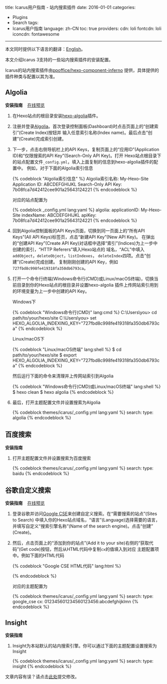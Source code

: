 title: Icarus用户指南 - 站内搜索插件
date: 2016-01-01
categories:
- Plugins
- Search
tags:
- Icarus用户指南
language: zh-CN
toc: true
providers:
    cdn: loli
    fontcdn: loli
    iconcdn: fontawesome
---

<div class="notification is-success is-size-6">
本文同时提供以下语言的翻译：<a href="{% post_path en/Search-Plugins %}">English</a>。
</div>

本文介绍Icarus 3支持的一些站内搜索插件的安装配置。

<!-- more -->

<div class="notification is-link is-size-6">

Icarus的站内搜索插件由[ppoffice/hexo-component-inferno](https://github.com/ppoffice/hexo-component-inferno)
提供，具体提供的插件种类与配置以其为准。

</div>

<style>
.content ol:not([type]) {
    list-style-type: simp-chinese-informal;
}
</style>

## Algolia

<div>
<strong>安装指南</strong>
<a class="tag is-success" style="margin-left:.8em" href="{% post_path demo/search/Algolia %}">在线预览</a>
</div>

1. 在Hexo站点的根目录安装[hexo-algolia](https://github.com/oncletom/hexo-algolia)插件。

2. 注册并登录[Algolia](https://www.algolia.com/)。首次登录控制面板(Dashboard)时点击页面上的“创建索引”(Create Index)按钮并
   输入任意索引名称(Index name)。最后点击“创建”(Create)完成索引创建。

3. 下一步，点击右侧导航栏上的API Keys，复制页面上的“应用ID”(Application ID)和“仅限搜索的API Key”(Search-Only API Key)。打开
   Hexo站点根目录下的站点配置文件`_config.yml`，填入上面复制的信息到hexo-algolia插件的配置中。
   例如，对于下面的Algolia索引信息

    {% codeblock "Algolia索引信息" %}
    Algolia索引名称: My-Hexo-Site
    Application ID: ABCDEFGHIJKL
    Search-Only API Key: 7b08fca7d42412cee901a25643124221
    {% endcodeblock %}

    对应的站点配置为

    {% codeblock _config.yml lang:yaml %}
    algolia:
        applicationID: My-Hexo-Site
        indexName: ABCDEFGHIJKL
        apiKey: 7b08fca7d42412cee901a25643124221
    {% endcodeblock %}

4. 回到Algolia控制面板的API Keys页面，切换到同一页面上的“所有API Keys”(All API Keys)标签页，点击“新建API Key”(New API Key)。
   在弹出的“创建API Key”(Create API Key)对话框中选择“索引”(Indices)为上一步中创建的索引，“HTTP Referers”填入Hexo站点的
   域名，“ACL”中填入`addObject`，`deleteObject`，`listIndexes`， `deleteIndex`四项。点击“创建”(Create)完成创建。
   复制刚刚创建的API Key，例如`727fbd8c998fe419318fa350db6793ca`。

5. 打开一个命令行终端(Windows命令行(CMD)或Linux/macOS终端)，切换当前目录到你的Hexo站点的根目录并设置hexo-algolia
   插件上传网站索引用到的环境变量为上一步中创建的API Key。
   
   Windows下

    {% codeblock "Windows命令行(CMD)" lang:cmd %}
    C:\Users\you> cd path/to/your/hexo/site
    C:\Users\you> set HEXO_ALGOLIA_INDEXING_KEY="727fbd8c998fe419318fa350db6793ca"
    {% endcodeblock %}

   Linux/macOS下

    {% codeblock "Linux/macOS终端" lang:shell %}
    $ cd path/to/your/hexo/site
    $ export HEXO_ALGOLIA_INDEXING_KEY="727fbd8c998fe419318fa350db6793ca"
    {% endcodeblock %}

    然后运行下面的命令来清理并上传网站索引到Algolia

    {% codeblock "Windows命令行(CMD)或Linux/macOS终端" lang:shell %}
    $ hexo clean
    $ hexo algolia
    {% endcodeblock %}
   
6. 最后，打开主题配置文件并设置搜索为Algolia

    {% codeblock themes/icarus/_config.yml lang:yaml %}
    search:
        type: algolia
    {% endcodeblock %}


## 百度搜索

**安装指南**

1. 打开主题配置文件并设置搜索为百度搜索

    {% codeblock themes/icarus/_config.yml lang:yaml %}
    search:
        type: baidu
    {% endcodeblock %}


## 谷歌自定义搜索

<div>
<strong>安装指南</strong>
<a class="tag is-success" style="margin-left:.8em" href="{% post_path demo/search/Google-CSE %}">在线预览</a>
</div>

1. 登录谷歌并访问[Google CSE](https://cse.google.com/cse/create/new)来创建自定义搜索。在“需要搜索的站点”(Sites to Search)
   中填入你的Hexo站点域名，“语言”(Language)选择需要的语言，并填写自定义“搜索引擎名称”(Name of the search engine)。点击“创建”
   (Create)。

2. 然后，点击页面上的“添加到你的站点”(Add it to your site)右侧的“获取代码”(Get code)按钮，然后从HTML代码中复制`cx`的值填入到对应
   主题配置项中。例如下面的HTML代码

    {% codeblock "Google CSE HTML代码" lang:html %}
    <script async src="https://cse.google.com/cse.js?cx=012345601234560123456:abcdefghijklmn"></script>
    <div class="gcse-search"></div>
    {% endcodeblock %}

    对应的主题配置为

    {% codeblock themes/icarus/_config.yml lang:yaml %}
    search:
        type: google_cse
        cx: 012345601234560123456:abcdefghijklmn
    {% endcodeblock %}


## Insight

**安装指南**

1. Insight为本站默认的站内搜索引擎。你可以通过下面的主题配置设置搜索为Insight

    {% codeblock themes/icarus/_config.yml lang:yaml %}
    search:
        type: insight
    {% endcodeblock %}


<div class="notification is-warning is-size-6">
文章内容有误？请点击<a href="https://github.com/ppoffice/hexo-theme-icarus/edit/site/source/_posts/zh-CN/Search-Plugins.md">此处</a>提交修改。
</div>
